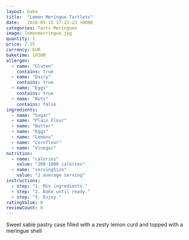 ```yaml
---
layout: bake
title:  "Lemon Meringue Tartlets"
date:   2016-05-15 17:22:23 +0000
categories: Tarts Meringues
image: lemonmerringue.jpg
quantity: 1
price: 2.25
currency: EUR
baketime: 1H30M
allergen:
  - name: "Gluten"
    contains: true
  - name: "Dairy"
    contains: true
  - name: "Eggs"
    contains: true
  - name: "Nuts"
    contains: false
ingredients:
  - name: "Sugar"
  - name: "Plain Flour"
  - name: "Butter"
  - name: "Eggs"
  - name: "Lemons"
  - name: "Cornflour"
  - name: "Vinegar"
nutrition:
  - name: "calories"
    value: "200-1000 calories"
  - name: "servingSize"
    value: "1 average serving"
instructions:
  - step: "1. Mix ingredients."
  - step: "2. Bake until ready."
  - step: "3. Enjoy."
ratingValue: 0
reviewCount: 0
---
```

Sweet sable pastry case filled with a zesty lemon curd and topped with a meringue shell
